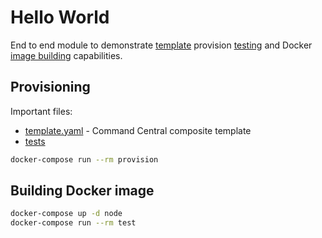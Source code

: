 # Hello World

End to end module to demonstrate [template](template.yaml) provision
[testing](test.sh) and Docker [image building](Dockerfile) capabilities.

## Provisioning

Important files:

* [template.yaml](template.yaml) - Command Central composite template
* [tests](test.sh)

```bash
docker-compose run --rm provision
```

## Building Docker image

```bash
docker-compose up -d node
docker-compose run --rm test
```
